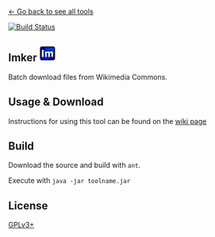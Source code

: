 [← Go back to see all tools](https://github.com/MarcoFalke/wiki-java-tools#wiki-tools)

[![Build Status](https://travis-ci.org/MarcoFalke/wiki-java-tools.svg?branch=imker)](https://travis-ci.org/MarcoFalke/wiki-java-tools)

## Imker ![alt logo](src/pics/icon-32.png) 
Batch download files from Wikimedia Commons.

## Usage & Download
Instructions for using this tool can be found on the [wiki page](https://commons.wikimedia.org/wiki/Commons:Imker_%28batch_download%29)

## Build
Download the source and build with ```ant```.

Execute with ```java -jar toolname.jar```

## License
[GPLv3+](COPYING.GPL)
